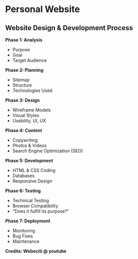 # Personal Website

## Website Design & Development Process

**Phase 1: Analysis**
* Purpose
* Goal
* Target Audience

**Phase 2: Planning**
* Sitemap
* Structure
* Technologies Used

**Phase 3: Design**
* Wireframe Models
* Visual Styles
* Usability, UI, UX

**Phase 4: Content**
* Copywriting
* Photos & Videos
* Search Engine Optimization (SEO)

**Phase 5: Development**
* HTML & CSS Coding
* Databases
* Responsive Design

**Phase 6: Testing**
* Technical Testing
* Browser Compatibility
* "Does it fulfill its purpose?"

**Phase 7: Deployment**
* Monitoring
* Bug Fixes
* Maintenance

**Credits: Webociti @ youtube**
